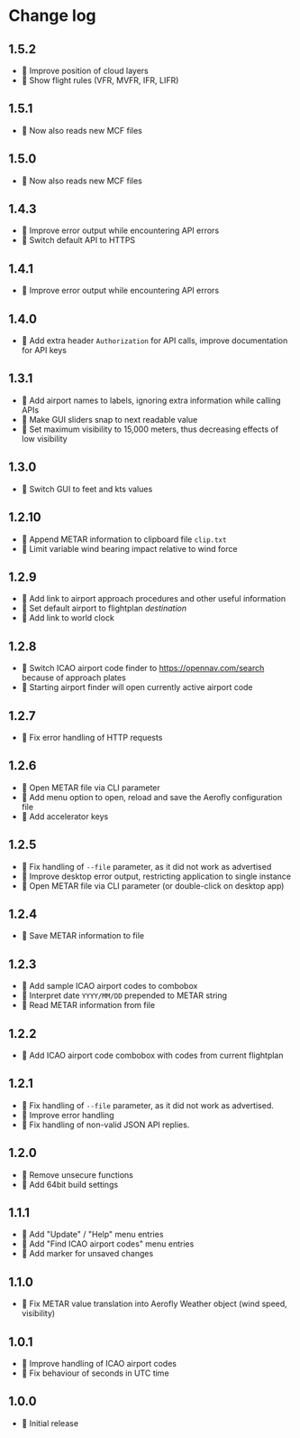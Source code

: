 Change log
==========

1.5.2
-----

* 💊 Improve position of cloud layers
* 🎁 Show flight rules (VFR, MVFR, IFR, LIFR)

1.5.1
-----

* 💊 Now also reads new MCF files

1.5.0
-----

* 💊 Now also reads new MCF files

1.4.3
-----

* 🎁 Improve error output while encountering API errors
* 💊 Switch default API to HTTPS

1.4.1
-----

* 🎁 Improve error output while encountering API errors

1.4.0
-----

* 🎁 Add extra header `Authorization` for API calls, improve documentation for API keys

1.3.1
-----

* 🎁 Add airport names to labels, ignoring extra information while calling APIs
* 🎁 Make GUI sliders snap to next readable value
* 💊 Set maximum visibility to 15,000 meters, thus decreasing effects of low visibility

1.3.0
-----

* 🎁 Switch GUI to feet and kts values

1.2.10
------

* 🎁 Append METAR information to clipboard file `clip.txt`
* 💊 Limit variable wind bearing impact relative to wind force

1.2.9
-----

* 🎁 Add link to airport approach procedures and other useful information
* 🎁 Set default airport to flightplan _destination_
* 🎁 Add link to world clock

1.2.8
-----

* 🎁 Switch ICAO airport code finder to https://opennav.com/search because of approach plates
* 🎁 Starting airport finder will open currently active airport code

1.2.7
-----

* 💊 Fix error handling of HTTP requests

1.2.6
-----

* 🎁 Open METAR file via CLI parameter
* 🎁 Add menu option to open, reload and save the Aerofly configuration file
* 🎁 Add accelerator keys

1.2.5
-----

* 💊 Fix handling of `--file` parameter, as it did not work as advertised
* 💊 Improve desktop error output, restricting application to single instance
* 🎁 Open METAR file via CLI parameter (or double-click on desktop app)

1.2.4
-----

* 🎁 Save METAR information to file

1.2.3
-----

* 🎁 Add sample ICAO airport codes to combobox
* 🎁 Interpret date `YYYY/MM/DD` prepended to METAR string
* 🎁 Read METAR information from file

1.2.2
-----

* 🎁 Add ICAO airport code combobox with codes from current flightplan

1.2.1
-----

* 💊 Fix handling of `--file` parameter, as it did not work as advertised.
* 💊 Improve error handling
* 💊 Fix handling of non-valid JSON API replies.

1.2.0
-----

* 💊 Remove unsecure functions
* 🎁 Add 64bit build settings

1.1.1
-----

* 🎁 Add "Update" / "Help" menu entries
* 🎁 Add "Find ICAO airport codes" menu entries
* 🎁 Add marker for unsaved changes

1.1.0
-----

* 💊 Fix METAR value translation into Aerofly Weather object (wind speed, visibility)

1.0.1
-----

* 💊 Improve handling of ICAO airport codes
* 💊 Fix behaviour of seconds in UTC time

1.0.0
-----

* 🎁 Initial release
